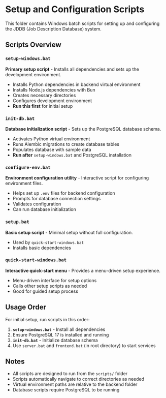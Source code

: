 # Setup and Configuration Scripts

This folder contains Windows batch scripts for setting up and configuring the JDDB (Job Description Database) system.

## Scripts Overview

### `setup-windows.bat`

**Primary setup script** - Installs all dependencies and sets up the development environment.

- Installs Python dependencies in backend virtual environment
- Installs Node.js dependencies with Bun
- Creates necessary directories
- Configures development environment
- **Run this first** for initial setup

### `init-db.bat`

**Database initialization script** - Sets up the PostgreSQL database schema.

- Activates Python virtual environment
- Runs Alembic migrations to create database tables
- Populates database with sample data
- **Run after** `setup-windows.bat` and PostgreSQL installation

### `configure-env.bat`

**Environment configuration utility** - Interactive script for configuring environment files.

- Helps set up `.env` files for backend configuration
- Prompts for database connection settings
- Validates configuration
- Can run database initialization

### `setup.bat`

**Basic setup script** - Minimal setup without full configuration.

- Used by `quick-start-windows.bat`
- Installs basic dependencies

### `quick-start-windows.bat`

**Interactive quick-start menu** - Provides a menu-driven setup experience.

- Menu-driven interface for setup options
- Calls other setup scripts as needed
- Good for guided setup process

## Usage Order

For initial setup, run scripts in this order:

1. **`setup-windows.bat`** - Install all dependencies
2. Ensure PostgreSQL 17 is installed and running
3. **`init-db.bat`** - Initialize database schema
4. Use `server.bat` and `frontend.bat` (in root directory) to start services

## Notes

- All scripts are designed to run from the `scripts/` folder
- Scripts automatically navigate to correct directories as needed
- Virtual environment paths are relative to the backend folder
- Database scripts require PostgreSQL to be running
